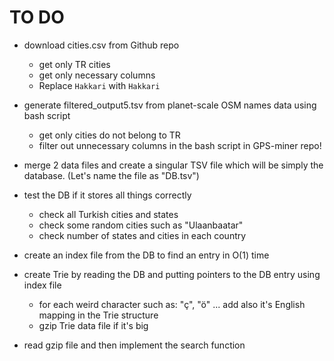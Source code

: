 # TO DO

- download cities.csv from Github repo

  - get only TR cities
  - get only necessary columns
  - Replace `Hakkari` with `Hakkari`

- generate filtered_output5.tsv from planet-scale OSM names data using bash script

  - get only cities do not belong to TR
  - filter out unnecessary columns in the bash script in GPS-miner repo!

- merge 2 data files and create a singular TSV file which will be simply the database. (Let's name the file as "DB.tsv")

- test the DB if it stores all things correctly
  - check all Turkish cities and states
  - check some random cities such as "Ulaanbaatar"
  - check number of states and cities in each country

- create an index file from the DB to find an entry in O(1) time

- create Trie by reading the DB and putting pointers to the DB entry using index file
    - for each weird character such as: "ç", "ö" ... add also it's English mapping in the Trie structure
    - gzip Trie data file if it's big

- read gzip file and then implement the search function